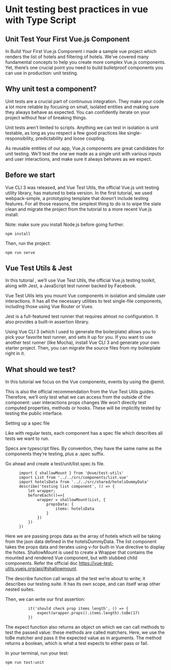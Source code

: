 # Unit testing best practices in vue with Type Script


## Unit Test Your First Vue.js Component

In Build Your First Vue.js Component i made a sample vue project which renders the list of hotels and filtering of hotels. We’ve covered many fundamental concepts to help you create more complex Vue.js components. Yet, there’s one crucial point you need to build bulletproof components you can use in production: unit testing.

## Why unit test a component?
Unit tests are a crucial part of continuous integration. They make your code a lot more reliable by focusing on small, isolated entities and making sure they always behave as expected. You can confidently iterate on your project without fear of breaking things.

Unit tests aren’t limited to scripts. Anything we can test in isolation is unit testable, as long as you respect a few good practices like single-responsibility, predictability and loose coupling.

As reusable entities of our app, Vue.js components are great candidates for unit testing. We’ll test the one we made as a single unit with various inputs and user interactions, and make sure it always behaves as we expect.

## Before we start

Vue CLI 3 was released, and Vue Test Utils, the official Vue.js unit testing utility library, has matured to beta version. In the first tutorial, we used webpack-simple, a prototyping template that doesn’t include testing features. For all those reasons, the simplest thing to do is to wipe the slate clean and migrate the project from the tutorial to a more recent Vue.js install.

Note: make sure you install Node.js before going further.

`
npm install
`

Then, run the project:

`
npm run serve
`
## Vue Test Utils & Jest

In this tutorial , we’ll use Vue Test Utils, the official Vue.js testing toolkit, along with Jest, a JavaScript test runner backed by Facebook.

Vue Test Utils lets you mount Vue components in isolation and simulate user interactions. It has all the necessary utilities to test single-file components, including those using Vue Router or Vuex.

Jest is a full-featured test runner that requires almost no configuration. It also provides a built-in assertion library.

Using Vue CLI 3 (which I used to generate the boilerplate) allows you to pick your favorite test runner, and sets it up for you. If you want to use another test runner (like Mocha), install Vue CLI 3 and generate your own starter project. Then, you can migrate the source files from my boilerplate right in it.


## What should we test?

In this tutorial we focus on the Vue components, events by using the @emit. 

This is also the official recommendation from the Vue Test Utils guides. Therefore, we’ll only test what we can access from the outside of the component:
user interactions
props changes
We won’t directly test computed properties, methods or hooks. These will be implicitly tested by testing the public interface.

Setting up a spec file

Like with regular tests, each component has a spec file which describes all tests we want to run.

Specs are typescript files. By convention, they have the same name as the components they’re testing, plus a .spec suffix.

Go ahead and create a test/unit/list.spec.ts file.

          import { shallowMount } from '@vue/test-utils'
          import List from '../../src/components/list.vue'
          import hotelsData from '../../src/shared/hotelsDummyData'
          describe('testing list component', () => {
              let wrapper;
              beforeEach(()=>{
                  wrapper = shallowMount(List, {
                      propsData: {
                          items: hotelsData
                      }
                  })
              })
          })
Here we are passing props data as the array of hotels which will be taking from the json data defined in the hotelsDummyData.
The list component takes the props data and iterates using v-for built-in Vue directive to display the hotes.
ShallowMount is used to create  a Wrapper that contains the mounted and rendered Vue component, but with stubbed child components.
Refer the official doc https://vue-test-utils.vuejs.org/api/#shallowmount.

The describe function call wraps all the test we’re about to write; it describes our testing suite. It has its own scope, and can itself wrap other nested suites.

Then, we can write our first assertion:

              it('should check prop items length', () => {
                  expect(wrapper.props().items.length).toBe(17)
              })
              
The expect function also returns an object on which we can call methods to test the passed value: these methods are called matchers. Here, we use the toBe matcher and pass it the expected value as in arguments. The method returns a boolean, which is what a test expects to either pass or fail.      

In your terminal, run your test:

`
npm run test:unit
`
